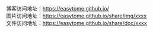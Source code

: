 博客访问地址：https://easytome.github.io/  
图片访问地址：https://easytome.github.io/share/img/xxxx  
文件访问地址：https://easytome.github.io/share/doc/xxxx  

